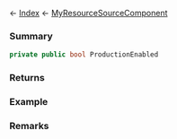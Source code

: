 ← [Index](Api-Index) ← [MyResourceSourceComponent](Sandbox.Game.EntityComponents.MyResourceSourceComponent)

### Summary

```csharp
private public bool ProductionEnabled
```

### Returns

### Example

### Remarks

